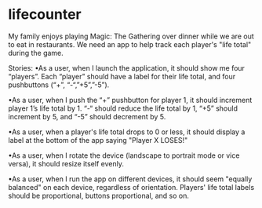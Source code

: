 # lifecounter
My family enjoys playing Magic: The Gathering over dinner while we are out to eat in restaurants. We need an app to help track each player's "life total" during the game.

Stories:
•As a user, when I launch the application, it should show me four “players”. Each “player” should have a label for their life total, and four pushbuttons (“+”, “-“,”+5”,”-5”).

•As a user, when I push the “+” pushbutton for player 1, it should increment player 1’s life total by 1. “-“ should reduce the life total by 1, “+5” should increment by 5, and “-5” should decrement by 5.

•As a user, when a player's life total drops to 0 or less, it should display a label at the bottom of the app saying "Player X LOSES!"

•As a user, when I rotate the device (landscape to portrait mode or vice versa), it should resize itself evenly.

•As a user, when I run the app on different devices, it should seem "equally balanced" on each device, regardless of orientation. Players' life total labels should be proportional, buttons proportional, and so on.
